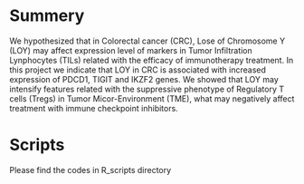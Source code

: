 
# Summery
We hypothesized that in Colorectal cancer (CRC), Lose of Chromosome Y (LOY) may affect expression level of markers in Tumor Infiltration Lynphocytes (TILs) related with the efficacy of immunotherapy treatment. In this project we indicate that LOY in CRC is associated with increased expression of PDCD1, TIGIT and IKZF2 genes. We  showed that LOY may intensify features related with the suppressive phenotype of Regulatory T cells (Tregs) in Tumor Micor-Environment (TME), what may negatively affect treatment with immune checkpoint inhibitors. 

# Scripts
Please find the codes in R_scripts directory
